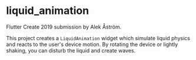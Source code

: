 # liquid_animation

Flutter Create 2019 submission by Alek Åström.

This project creates a `LiquidAnimation` widget which simulate liquid physics and reacts to the user's device motion. By rotating the device or lightly shaking, you can disturb the liquid and create waves.

